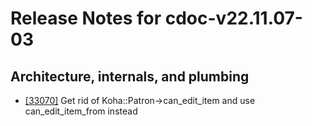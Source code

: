 
# Release Notes for cdoc-v22.11.07-03

## Architecture, internals, and plumbing

- [[33070]](http://bugs.koha-community.org/bugzilla3/show_bug.cgi?id=33070) Get rid of Koha::Patron->can_edit_item and use can_edit_item_from instead



